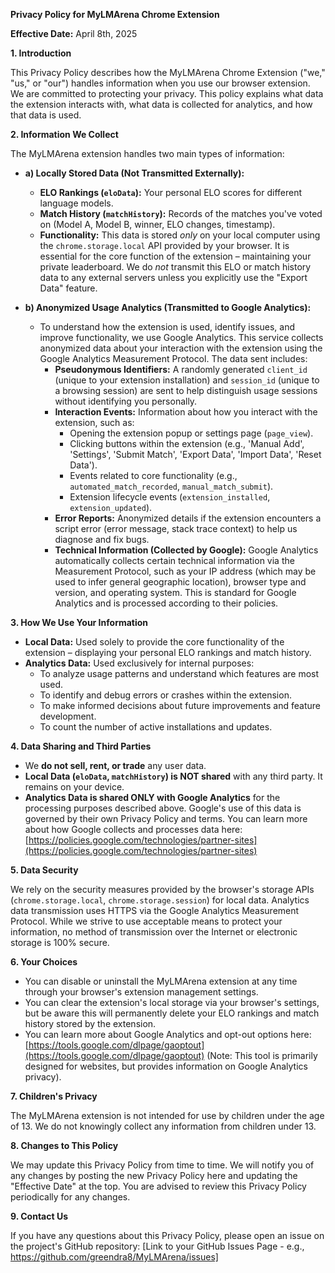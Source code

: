 **Privacy Policy for MyLMArena Chrome Extension**

**Effective Date:** April 8th, 2025

**1. Introduction**

This Privacy Policy describes how the MyLMArena Chrome Extension ("we," "us," or "our") handles information when you use our browser extension. We are committed to protecting your privacy. This policy explains what data the extension interacts with, what data is collected for analytics, and how that data is used.

**2. Information We Collect**

The MyLMArena extension handles two main types of information:

*   **a) Locally Stored Data (Not Transmitted Externally):**
    *   **ELO Rankings (`eloData`):** Your personal ELO scores for different language models.
    *   **Match History (`matchHistory`):** Records of the matches you've voted on (Model A, Model B, winner, ELO changes, timestamp).
    *   **Functionality:** This data is stored *only* on your local computer using the `chrome.storage.local` API provided by your browser. It is essential for the core function of the extension – maintaining your private leaderboard. We do *not* transmit this ELO or match history data to any external servers unless you explicitly use the "Export Data" feature.

*   **b) Anonymized Usage Analytics (Transmitted to Google Analytics):**
    *   To understand how the extension is used, identify issues, and improve functionality, we use Google Analytics. This service collects anonymized data about your interaction with the extension using the Google Analytics Measurement Protocol. The data sent includes:
        *   **Pseudonymous Identifiers:** A randomly generated `client_id` (unique to your extension installation) and `session_id` (unique to a browsing session) are sent to help distinguish usage sessions without identifying you personally.
        *   **Interaction Events:** Information about how you interact with the extension, such as:
            *   Opening the extension popup or settings page (`page_view`).
            *   Clicking buttons within the extension (e.g., 'Manual Add', 'Settings', 'Submit Match', 'Export Data', 'Import Data', 'Reset Data').
            *   Events related to core functionality (e.g., `automated_match_recorded`, `manual_match_submit`).
            *   Extension lifecycle events (`extension_installed`, `extension_updated`).
        *   **Error Reports:** Anonymized details if the extension encounters a script error (error message, stack trace context) to help us diagnose and fix bugs.
        *   **Technical Information (Collected by Google):** Google Analytics automatically collects certain technical information via the Measurement Protocol, such as your IP address (which may be used to infer general geographic location), browser type and version, and operating system. This is standard for Google Analytics and is processed according to their policies.

**3. How We Use Your Information**

*   **Local Data:** Used solely to provide the core functionality of the extension – displaying your personal ELO rankings and match history.
*   **Analytics Data:** Used exclusively for internal purposes:
    *   To analyze usage patterns and understand which features are most used.
    *   To identify and debug errors or crashes within the extension.
    *   To make informed decisions about future improvements and feature development.
    *   To count the number of active installations and updates.

**4. Data Sharing and Third Parties**

*   We **do not sell, rent, or trade** any user data.
*   **Local Data (`eloData`, `matchHistory`) is NOT shared** with any third party. It remains on your device.
*   **Analytics Data is shared ONLY with Google Analytics** for the processing purposes described above. Google's use of this data is governed by their own Privacy Policy and terms. You can learn more about how Google collects and processes data here: [https://policies.google.com/technologies/partner-sites](https://policies.google.com/technologies/partner-sites)

**5. Data Security**

We rely on the security measures provided by the browser's storage APIs (`chrome.storage.local`, `chrome.storage.session`) for local data. Analytics data transmission uses HTTPS via the Google Analytics Measurement Protocol. While we strive to use acceptable means to protect your information, no method of transmission over the Internet or electronic storage is 100% secure.

**6. Your Choices**

*   You can disable or uninstall the MyLMArena extension at any time through your browser's extension management settings.
*   You can clear the extension's local storage via your browser's settings, but be aware this will permanently delete your ELO rankings and match history stored by the extension.
*   You can learn more about Google Analytics and opt-out options here: [https://tools.google.com/dlpage/gaoptout](https://tools.google.com/dlpage/gaoptout) (Note: This tool is primarily designed for websites, but provides information on Google Analytics privacy).

**7. Children's Privacy**

The MyLMArena extension is not intended for use by children under the age of 13. We do not knowingly collect any information from children under 13.

**8. Changes to This Policy**

We may update this Privacy Policy from time to time. We will notify you of any changes by posting the new Privacy Policy here and updating the "Effective Date" at the top. You are advised to review this Privacy Policy periodically for any changes.

**9. Contact Us**

If you have any questions about this Privacy Policy, please open an issue on the project's GitHub repository: [Link to your GitHub Issues Page - e.g., https://github.com/greendra8/MyLMArena/issues] 